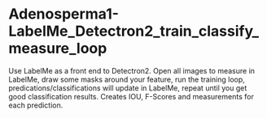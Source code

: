 # Adenosperma1-LabelMe_Detectron2_train_classify_measure_loop
Use LabelMe as a front end to Detectron2. Open all images to measure in LabelMe, draw some masks around your feature, run the training loop, predications/classifications will update in LabelMe, repeat until you get good classification results. Creates IOU, F-Scores and measurements for each prediction.
